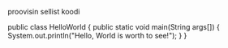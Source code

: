 proovisin sellist koodi

public class HelloWorld {     public static void main(String args[]) {         System.out.println("Hello, World is worth to see!");     } }
